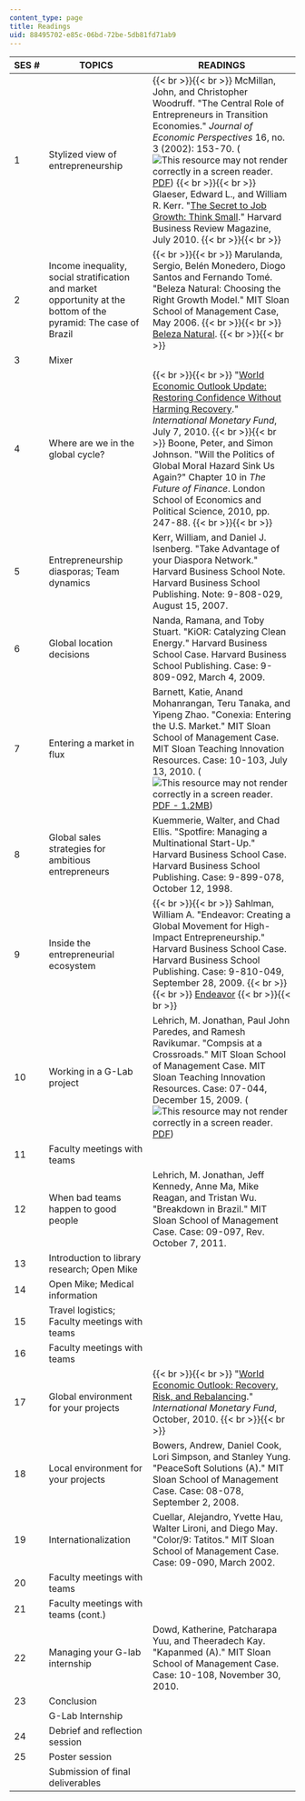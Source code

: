 ```yaml
---
content_type: page
title: Readings
uid: 88495702-e85c-06bd-72be-5db81fd71ab9
---
```


| SES # | TOPICS | READINGS |
| --- | --- | --- |
| 1 | Stylized view of entrepreneurship |  {{< br >}}{{< br >}} McMillan, John, and Christopher Woodruff. "The Central Role of Entrepreneurs in Transition Economies." _Journal of Economic Perspectives_ 16, no. 3 (2002): 153-70. (![This resource may not render correctly in a screen reader.](/images/inacessible.gif)[PDF](https://www.aeaweb.org/articles?id=10.1257/089533002760278767)) {{< br >}}{{< br >}} Glaeser, Edward L., and William R. Kerr. "[The Secret to Job Growth: Think Small](http://hbr.org/2010/07/the-secret-to-job-growth-think-small/ar/1)." Harvard Business Review Magazine, July 2010. {{< br >}}{{< br >}}  |
| 2 | Income inequality, social stratification and market opportunity at the bottom of the pyramid: The case of Brazil |  {{< br >}}{{< br >}} Marulanda, Sergio, Belén Monedero, Diogo Santos and Fernando Tomé. "Beleza Natural: Choosing the Right Growth Model." MIT Sloan School of Management Case, May 2006. {{< br >}}{{< br >}} [Beleza Natural](http://www.belezanatural.com.br/). {{< br >}}{{< br >}}  |
| 3 | Mixer | &nbsp; |
| 4 | Where are we in the global cycle? |  {{< br >}}{{< br >}} "[World Economic Outlook Update: Restoring Confidence Without Harming Recovery](http://www.imf.org/external/pubs/ft/weo/2010/update/02/index.htm)." _International Monetary Fund_, July 7, 2010. {{< br >}}{{< br >}} Boone, Peter, and Simon Johnson. "Will the Politics of Global Moral Hazard Sink Us Again?" Chapter 10 in _The Future of Finance_. London School of Economics and Political Science, 2010, pp. 247-88. {{< br >}}{{< br >}}  |
| 5 | Entrepreneurship diasporas; Team dynamics | Kerr, William, and Daniel J. Isenberg. "Take Advantage of your Diaspora Network." Harvard Business School Note. Harvard Business School Publishing. Note: 9-808-029, August 15, 2007. |
| 6 | Global location decisions | Nanda, Ramana, and Toby Stuart. "KiOR: Catalyzing Clean Energy." Harvard Business School Case. Harvard Business School Publishing. Case: 9-809-092, March 4, 2009. |
| 7 | Entering a market in flux | Barnett, Katie, Anand Mohanrangan, Teru Tanaka, and Yipeng Zhao. "Conexia: Entering the U.S. Market." MIT Sloan School of Management Case. MIT Sloan Teaching Innovation Resources. Case: 10-103, July 13, 2010. (![This resource may not render correctly in a screen reader.](/images/inacessible.gif)[PDF - 1.2MB](https://mitsloan.mit.edu/LearningEdge/CaseDocs/08-074%20PPS%20tv%20Lehrich.pdf)) |
| 8 | Global sales strategies for ambitious entrepreneurs | Kuemmerie, Walter, and Chad Ellis. "Spotfire: Managing a Multinational Start-Up." Harvard Business School Case. Harvard Business School Publishing. Case: 9-899-078, October 12, 1998. |
| 9 | Inside the entrepreneurial ecosystem |  {{< br >}}{{< br >}} Sahlman, William A. "Endeavor: Creating a Global Movement for High-Impact Entrepreneurship." Harvard Business School Case. Harvard Business School Publishing. Case: 9-810-049, September 28, 2009. {{< br >}}{{< br >}} [Endeavor](http://www.endeavor.org/) {{< br >}}{{< br >}}  |
| 10 | Working in a G-Lab project | Lehrich, M. Jonathan, Paul John Paredes, and Ramesh Ravikumar. "Compsis at a Crossroads." MIT Sloan School of Management Case. MIT Sloan Teaching Innovation Resources. Case: 07-044, December 15, 2009. (![This resource may not render correctly in a screen reader.](/images/inacessible.gif)[PDF](https://mitsloan.mit.edu/LearningEdge/CaseDocs/07-044-compsis-at-a-crossroads-lehrich.pdf)) |
| 11 | Faculty meetings with teams | &nbsp; |
| 12 | When bad teams happen to good people | Lehrich, M. Jonathan, Jeff Kennedy, Anne Ma, Mike Reagan, and Tristan Wu. "Breakdown in Brazil." MIT Sloan School of Management Case. Case: 09-097, Rev. October 7, 2011. |
| 13 | Introduction to library research; Open Mike | &nbsp; |
| 14 | Open Mike; Medical information | &nbsp; |
| 15 | Travel logistics; Faculty meetings with teams | &nbsp; |
| 16 | Faculty meetings with teams | &nbsp; |
| 17 | Global environment for your projects |  {{< br >}}{{< br >}} "[World Economic Outlook: Recovery, Risk, and Rebalancing](http://www.imf.org/external/pubs/ft/weo/2010/02/index.htm)." _International Monetary Fund_, October, 2010. {{< br >}}{{< br >}}  |
| 18 | Local environment for your projects | Bowers, Andrew, Daniel Cook, Lori Simpson, and Stanley Yung. "PeaceSoft Solutions (A)." MIT Sloan School of Management Case. Case: 08-078, September 2, 2008. |
| 19 | Internationalization | Cuellar, Alejandro, Yvette Hau, Walter Lironi, and Diego May. "Color/9: Tatitos." MIT Sloan School of Management Case. Case: 09-090, March 2002. |
| 20 | Faculty meetings with teams | &nbsp; |
| 21 | Faculty meetings with teams (cont.) | &nbsp; |
| 22 | Managing your G-lab internship | Dowd, Katherine, Patcharapa Yuu, and Theeradech Kay. "Kapanmed (A)." MIT Sloan School of Management Case. Case: 10-108, November 30, 2010. |
| 23 | Conclusion | &nbsp; |
| &nbsp; | G-Lab Internship | &nbsp; |
| 24 | Debrief and reflection session | &nbsp; |
| 25 | Poster session | &nbsp; |
| &nbsp; | Submission of final deliverables |